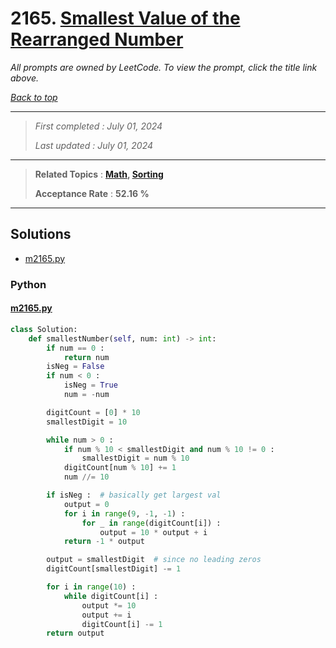 # 2165. [Smallest Value of the Rearranged Number](<https://leetcode.com/problems/smallest-value-of-the-rearranged-number>)

*All prompts are owned by LeetCode. To view the prompt, click the title link above.*

*[Back to top](<../README.md>)*

------

> *First completed : July 01, 2024*
>
> *Last updated : July 01, 2024*

------

> **Related Topics** : **[Math](<by_topic/Math.md>), [Sorting](<by_topic/Sorting.md>)**
>
> **Acceptance Rate** : **52.16 %**

------

## Solutions

- [m2165.py](<../my-submissions/m2165.py>)
### Python
#### [m2165.py](<../my-submissions/m2165.py>)
```Python
class Solution:
    def smallestNumber(self, num: int) -> int:
        if num == 0 :
            return num
        isNeg = False
        if num < 0 :
            isNeg = True
            num = -num

        digitCount = [0] * 10
        smallestDigit = 10

        while num > 0 :
            if num % 10 < smallestDigit and num % 10 != 0 :
                smallestDigit = num % 10
            digitCount[num % 10] += 1
            num //= 10

        if isNeg :  # basically get largest val
            output = 0
            for i in range(9, -1, -1) :
                for _ in range(digitCount[i]) :
                    output = 10 * output + i 
            return -1 * output

        output = smallestDigit  # since no leading zeros
        digitCount[smallestDigit] -= 1

        for i in range(10) :
            while digitCount[i] :
                output *= 10
                output += i
                digitCount[i] -= 1
        return output
```


